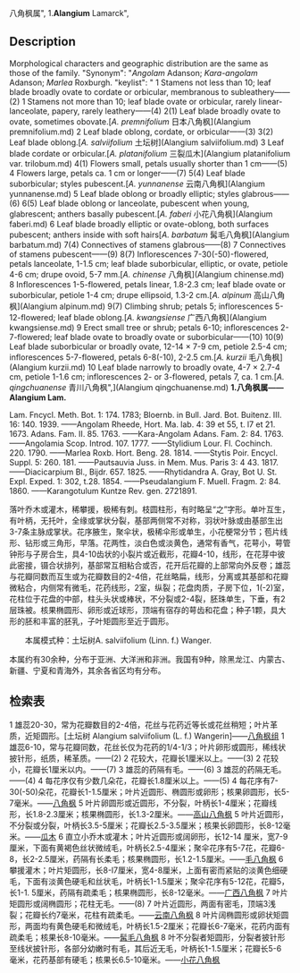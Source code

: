 八角枫属",
1.**Alangium** Lamarck",

## Description
Morphological characters and geographic distribution are the same as those of the family.
  "Synonym": "*Angolam* Adanson; *Kara-angolam* Adanson; *Marlea* Roxburgh.
  "keylist": "
1 Stamens not less than 10; leaf blade broadly ovate to cordate or orbicular, membranous to subleathery——(2)
1 Stamens not more than 10; leaf blade ovate or orbicular, rarely linear-lanceolate, papery, rarely leathery——(4)
2(1) Leaf blade broadly ovate to ovate, sometimes obovate.[*A. premnifolium* 日本八角枫](Alangium premnifolium.md)
2 Leaf blade oblong, cordate, or orbicular——(3)
3(2) Leaf blade oblong.[*A. salviifolium* 土坛树](Alangium salviifolium.md)
3 Leaf blade cordate or orbicular.[*A. platanifolium* 三裂瓜木](Alangium platanifolium var. trilobum.md)
4(1) Flowers small, petals usually shorter than 1 cm——(5)
4 Flowers large, petals ca. 1 cm or longer——(7)
5(4) Leaf blade suborbicular; styles pubescent.[*A. yunnanense* 云南八角枫](Alangium yunnanense.md)
5 Leaf blade oblong or broadly elliptic; styles glabrous——(6)
6(5) Leaf blade oblong or lanceolate, pubescent when young, glabrescent; anthers basally pubescent.[*A. faberi* 小花八角枫](Alangium faberi.md)
6 Leaf blade broadly elliptic or ovate-oblong, both surfaces pubescent; anthers inside with soft hairs[*A. barbatum* 髯毛八角枫](Alangium barbatum.md)
7(4) Connectives of stamens glabrous——(8)
7 Connectives of stamens pubescent——(9)
8(7) Inflorescences 7-30(-50)-flowered, petals lanceolate, 1-1.5 cm; leaf blade suborbicular, elliptic, or ovate, petiole 4-6 cm; drupe ovoid, 5-7 mm.[*A. chinense* 八角枫](Alangium chinense.md)
8 Inflorescences 1-5-flowered, petals linear, 1.8-2.3 cm; leaf blade ovate or suborbicular, petiole 1-4 cm; drupe ellipsoid, 1.3-2 cm.[*A. alpinum* 高山八角枫](Alangium alpinum.md)
9(7) Climbing shrub; petals 5; inflorescences 5-12-flowered; leaf blade oblong.[*A. kwangsiense* 广西八角枫](Alangium kwangsiense.md)
9 Erect small tree or shrub; petals 6-10; inflorescences 2-7-flowered; leaf blade ovate to broadly ovate or suborbicular——(10)
10(9) Leaf blade suborbicular or broadly ovate, 12-14 × 7-9 cm, petiole 2.5-4 cm; inflorescences 5-7-flowered, petals 6-8(-10), 2-2.5 cm.[*A. kurzii* 毛八角枫](Alangium kurzii.md)
10 Leaf blade narrowly to broadly ovate, 4-7 × 2.7-4 cm, petiole 1-1.6 cm; inflorescences 2- or 3-flowered, petals 7, ca. 1 cm.[*A. qingchuanense* 青川八角枫",](Alangium qingchuanense.md)
**1.八角枫属——Alangium Lam.**

Lam. Fncycl. Meth. Bot. 1: 174. 1783; Bloernb. in Bull. Jard. Bot. Buitenz. III. 16: 140. 1939. ——Angolam Rheede, Hort. Ma. lab. 4: 39 et 55, t. l7 et 21. 1673. Adans. Fam. II. 85. 1763. ——Kara-Angolam Adans. Fam. 2: 84. 1763.——Angolamia Scop. Introd. 107. 1777. ——Stylidium Lour. Fl. Cochinch. 220. 1790. ——Marlea Roxb. Hort. Beng. 28. 1814. ——Stytis Poir. Encycl. Suppl. 5: 260. 181. ——Pautsauvia Juss. in Mem. Mus. Paris 3: 4 43. 1817.——Diacicarpium Bl., Bijdr. 657. 1825. ——Rhytidandra A. Gray, Bot U. St. Expl. Exped. 1: 302, t.28. 1854. ——Pseudalangium F. Muell. Fragm. 2: 84. 1860. ——Karangotulum Kuntze Rev. gen. 2721891.

落叶乔木或灌木，稀攀援，极稀有刺。枝圆柱形，有时略呈“之”字形。单叶互生，有叶柄，无托叶，全缘或掌状分裂，基部两侧常不对称，羽状叶脉或由基部生出3-7条主脉成掌状。花序腋生，聚伞状，极稀伞形或单生，小花梗常分节；苞片线形、钻形或三角形，早落。花两性，淡白色或淡黄色，通常有香气，花萼小，萼管钟形与子房合生，具4-10齿状的小裂片或近截形，花瓣4-10，线形，在花芽中彼此密接，镊合状排列，基部常互相粘合或否，花开后花瓣的上部常向外反卷；雄蕊与花瓣同数而互生或为花瓣数目的2-4倍，花丝略扁，线形，分离或其基部和花瓣微粘合，内侧常有微毛，花药线形，2室，纵裂；花盘肉质，子房下位，1(-2)室，花柱位于花盘的中部，柱头头状或棒状，不分裂或2-4裂，胚珠单生，下垂，有2层珠被。核果椭圆形、卵形或近球形，顶端有宿存的萼齿和花盘；种子1颗，具大形的胚和丰富的胚乳，子叶矩圆形至近于圆形。
<p style='text-indent:28px'>本属模式种：土坛树A. salviifolium (Linn. f.) Wanger.

本属约有30余种，分布于亚洲、大洋洲和非洲。我国有9种，除黑龙江、内蒙古、新疆、宁夏和青海外，其余各省区均有分布。

## 检索表

1 雄蕊20-30，常为花瓣数目的2-4倍，花丝与花药近等长或花丝稍短；叶片革质，近矩圆形。[土坛树 Alangium salviifolium (L. f.) Wangerin]——[八角枫组](Sect.%20Alangium.md)
1 雄蕊6-10，常与花瓣同数，花丝长仅为花药的1/4-1/3；叶片卵形或圆形，稀线状披针形，纸质，稀革质。——(2)
2 花较大，花瓣长1厘米以上。——(3)
2 花较小，花瓣长1厘米以内。——(7)
3 雄蕊的药隔有毛。——(6)
3 雄蕊的药隔无毛。——(4)
4 每花序仅有少数几朵花，花瓣长1.8厘米以上。——(5)
4 每花序有7-30(-50)朵花，花瓣长1-1.5厘米；叶片近圆形、椭圆形或卵形；核果卵圆形，长5-7毫米。——[八角枫](Alangium%20chinense.md)
5 叶片卵圆形或近圆形，不分裂，叶柄长1-4厘米；花瓣线形，长1.8-2.3厘米；核果椭圆形，长1.3-2厘米。——[高山八角枫](Alangium%20alpinum.md)
5 叶片近圆形，不分裂或分裂，叶柄长3.5-5厘米；花瓣长2.5-3.5厘米；核果长卵圆形，长8-12毫米。——[瓜木](Alangium%20platanifolium.md)
6 直立小乔木或灌木；叶片近圆形或阔卵形，长12-14 厘米，宽7-9厘米，下面有黄褐色丝状微绒毛，叶柄长2.5-4厘米；聚伞花序有5-7花，花瓣6-8，长2-2.5厘米，药隔有长柔毛；核果椭圆形，长1.2-1.5厘米。——[毛八角枫](Alangium%20kurzii.md)
6 攀援灌木；叶片矩圆形，长8-l7厘米，宽4-8厘米，上面有密而紧贴的淡黄色细硬毛，下面有淡黄色硬毛和丝状毛，叶柄长1-1.5厘米；聚伞花序有5-12花，花瓣5，长1-1. 5厘米，药隔有疏柔毛；核果椭圆形，长8-12毫米。——[广西八角枫](Alangium%20kwangsiense.md)
7 叶片矩圆形或阔椭圆形；花柱无毛。——(8)
7 叶片近圆形，两面有密毛，顶端3浅裂；花瓣长约7毫米，花柱有疏柔毛。——[云南八角枫](Alangium%20yunnanense.md)
8 叶片阔椭圆形或卵状矩圆形，两面均有黄色硬毛和微绒毛，叶柄长1.5-2厘米；花瓣长6-7毫米，花药内面有疏柔毛；核果长8-10毫米。——[髯毛八角枫](Alangium%20barbatum.md)
8 叶不分裂者矩圆形，分裂者披针形至线状披针形，各部分幼嫩时有毛，其后近无毛，叶柄长1-1.5厘米；花瓣长5-6 毫米，花药基部有硬毛；核果长6.5-10毫米。——[小花八角枫](Alangium%20faberi.md)
